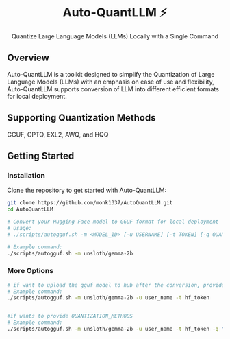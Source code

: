 <div align="center">
<h1>Auto-QuantLLM ⚡️ </h1>
<p>Quantize Large Language Models (LLMs) Locally with a Single Command</p>
</div>

## Overview

Auto-QuantLLM is a toolkit designed to simplify the Quantization of Large Language Models (LLMs) with an emphasis on ease of use and flexibility, Auto-QuantLLM supports conversion of LLM into different efficient formats for local deployment.

## Supporting Quantization Methods

GGUF, GPTQ, EXL2, AWQ, and HQQ

## Getting Started

### Installation

Clone the repository to get started with Auto-QuantLLM:

```bash
git clone https://github.com/monk1337/AutoQuantLLM.git
cd AutoQuantLLM
```


```bash
# Convert your Hugging Face model to GGUF format for local deployment
# Usage:
# ./scripts/autogguf.sh -m <MODEL_ID> [-u USERNAME] [-t TOKEN] [-q QUANTIZATION_METHODS]

# Example command:
./scripts/autogguf.sh -m unsloth/gemma-2b
```

### More Options
```bash
# if want to upload the gguf model to hub after the conversion, provide the user and token
# Example command:
./scripts/autogguf.sh -m unsloth/gemma-2b -u user_name -t hf_token


#if wants to provide QUANTIZATION_METHODS
# Example command:
./scripts/autogguf.sh -m unsloth/gemma-2b -u user_name -t hf_token -q "q4_k_m,q5_k_m"
```
